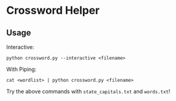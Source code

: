 # Crossword Helper

## Usage

Interactive:

```
python crossword.py --interactive <filename>
```

With Piping:

```
cat <wordlist> | python crossword.py <filename>
```

Try the above commands with `state_capitals.txt` and `words.txt`!

